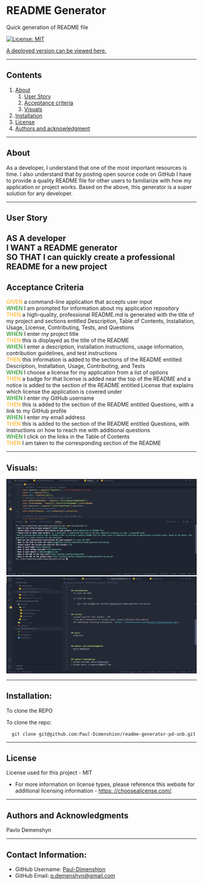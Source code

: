

# README Generator

  Quick generation of README file

  [![License: MIT](https://img.shields.io/badge/License-MIT-yellow.svg)](https://opensource.org/licenses/MIT)

  [A deployed version can be viewed here.](https://github.com/Paul-Dimenshion)
  
---
## Contents

1. [About](#about)
    1. [User Story](#user%20story)
    2. [Acceptance criteria](#acceptance%20criteria)
    3. [Visuals](#visuals)
2. [Installation](#installation)
3. [License](#license)
4. [Authors and acknowledgment](#authors%20and%20acknowledgment)

---
## About

As a developer, I understand that one of the most important resources is time. I also understand that by posting open source code on GitHub I have to provide a quality README file for other users to familiarize with how my application or project works. Based on the above, this generator is a super solution for any developer.

---

## User Story
  
AS A developer  
I WANT a README generator  
SO THAT I can quickly create a professional README for a new project  
---

## Acceptance Criteria
  
<span style="color:orange">GIVEN</span> a command-line application that accepts user input  
<span style="color:green">WHEN</span> I am prompted for information about my application repository  
<span style="color:orange">THEN</span> a high-quality, professional README.md is generated with the title of my project and sections entitled Description, Table of Contents, Installation, Usage, License, Contributing, Tests, and Questions  
<span style="color:green">WHEN</span> I enter my project title  
<span style="color:orange">THEN</span> this is displayed as the title of the README  
<span style="color:green">WHEN</span> I enter a description, installation instructions, usage information, contribution guidelines, and test instructions  
<span style="color:orange">THEN</span> this information is added to the sections of the README entitled Description, Installation, Usage, Contributing, and Tests  
<span style="color:green">WHEN</span> I choose a license for my application from a list of options  
<span style="color:orange">THEN</span> a badge for that license is added near the top of the README and a notice is added to the section of the README entitled License that explains which license the application is covered under  
<span style="color:green">WHEN</span> I enter my GitHub username  
<span style="color:orange">THEN</span> this is added to the section of the README entitled Questions, with a link to my GitHub profile  
<span style="color:green">WHEN</span> I enter my email address  
<span style="color:orange">THEN</span> this is added to the section of the README entitled Questions, with instructions on how to reach me with additional questions  
<span style="color:green">WHEN</span> I click on the links in the Table of Contents  
<span style="color:orange">THEN</span> I am taken to the corresponding section of the README  

---
## Visuals:

  ![application work](/img/%D0%A1%D0%BD%D0%B8%D0%BC%D0%BE%D0%BA%20%D1%8D%D0%BA%D1%80%D0%B0%D0%BD%D0%B0%202023-01-09%20151217.png)
  ![The resulting file](/img/%D0%A1%D0%BD%D0%B8%D0%BC%D0%BE%D0%BA%20%D1%8D%D0%BA%D1%80%D0%B0%D0%BD%D0%B0%202023-01-09%20151345.png)

---

## Installation:
  To clone the REPO

  To clone the repo:
  
      git clone git@github.com:Paul-Dimenshion/readme-generator-pd-unb.git
  
---

## License
  License used for this project - MIT
  * For more information on license types, please reference this website
  for additional licensing information - [https: //choosealicense.com/](https://choosealicense.com/).

---

## Authors and Acknowledgments
  Pavlo Demenshyn

---

## Contact Information:
* GitHub Username: [Paul-Dimenshion](https://github.com/Paul-Dimenshion)
* GitHub Email: p.demenshyn@gmail.com
  

